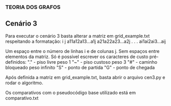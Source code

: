 ### TEORIA DOS GRAFOS

## Cenário 3
Para executar o cenário 3 basta alterar a matriz em grid_example.txt
respeitando a formatação:
i j
a11a12a13...a1j
a21a22a23...a2j
.
.
.
ai1ai2ai3...aij

Um espaço entre o número de linhas i e de colunas j.
Sem espaços entre elementos da matriz.
Só é possível escrever os caracteres de custo pré-definidos:
"." - piso livre peso 1
"~" - piso custoso peso 3
"#" - caminho bloqueado peso infinito
"S" - ponto de partida
"G" - ponto de chegada

Após definida a matriz em grid_example.txt, basta abrir o arquivo 
cen3.py e rodar o algoritmo.

Os comparativos com o pseudocódigo base utilizado está em comparativo.txt
